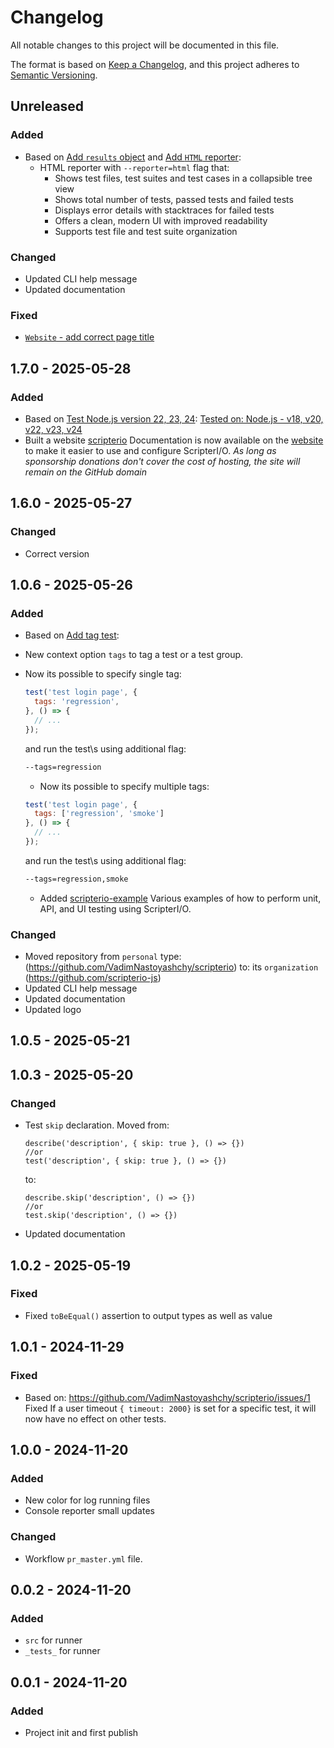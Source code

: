 # Changelog

All notable changes to this project will be documented in this file.

The format is based on [Keep a Changelog](https://keepachangelog.com/en/1.0.0/),
and this project adheres to [Semantic Versioning](https://semver.org/spec/v2.0.0.html).

## Unreleased
### Added
- Based on [Add `results` object](https://github.com/scripterio-js/scripterio/issues/27) and [Add `HTML` reporter](https://github.com/scripterio-js/scripterio/issues/17):
  - HTML reporter with `--reporter=html` flag that:
    - Shows test files, test suites and test cases in a collapsible tree view
    - Shows total number of tests, passed tests and failed tests
    - Displays error details with stacktraces for failed tests
    - Offers a clean, modern UI with improved readability
    - Supports test file and test suite organization

### Changed
- Updated CLI help message
- Updated documentation

### Fixed
- [`Website` - add correct page title](https://github.com/scripterio-js/scripterio/issues/37)

## 1.7.0 - 2025-05-28
### Added
- Based on [Test Node.js version 22, 23, 24](https://github.com/scripterio-js/scripterio/issues/23):
  [Tested on: Node.js - v18, v20, v22, v23, v24](https://github.com/scripterio-js/scripterio/issues/23#issuecomment-2912376442)
- Built a website [scripterio](https://scripterio-js.github.io/scripterio/)
  Documentation is now available on the [website](https://scripterio-js.github.io/scripterio/) to make it easier to use and configure ScripterI/O.
  *As long as sponsorship donations don't cover the cost of hosting, the site will remain on the GitHub domain*

## 1.6.0 - 2025-05-27
### Changed
- Correct version

## 1.0.6 - 2025-05-26
### Added
- Based on [Add tag test](https://github.com/scripterio-js/scripterio/issues/15):
- New context option `tags` to tag a test or a test group.
- Now its possible to specify single tag:
  
  ```js
  test('test login page', {
    tags: 'regression',
  }, () => {
    // ...
  });
  ```
  and run the test\s using additional flag:
  ```bash
  --tags=regression
  ```
  
   -  Now its possible to specify multiple tags:
  ```js
  test('test login page', {
    tags: ['regression', 'smoke']
  }, () => {
    // ...
  });
  ```
  and run the test\s using additional flag:
  
  ```bash
  --tags=regression,smoke
  ```
  
  - Added [scripterio-example](https://github.com/scripterio-js/scripterio-example)
    Various examples of how to perform unit, API, and UI testing using ScripterI/O.

### Changed
- Moved repository from `personal` type: (https://github.com/VadimNastoyashchy/scripterio)
  to: its `organization` (https://github.com/scripterio-js)
- Updated CLI help message
- Updated documentation
- Updated logo

## 1.0.5 - 2025-05-21

## 1.0.3 - 2025-05-20
### Changed
- Test `skip` declaration. Moved from:
  ```
  describe('description', { skip: true }, () => {})
  //or
  test('description', { skip: true }, () => {})
  ```
  to:
  ```
  describe.skip('description', () => {})
  //or
  test.skip('description', () => {})
  ```
- Updated documentation

## 1.0.2 - 2025-05-19
### Fixed
- Fixed `toBeEqual()` assertion to output types as well as value

## 1.0.1 - 2024-11-29
### Fixed
- Based on: https://github.com/VadimNastoyashchy/scripterio/issues/1
  Fixed If a user timeout `{ timeout: 2000}` is set for a specific test, it will now have no effect on other tests.

## 1.0.0 - 2024-11-20
### Added
- New color for log running files
- Console reporter small updates

### Changed
- Workflow `pr_master.yml` file.

## 0.0.2 - 2024-11-20
### Added
- `src` for runner
- `_tests_` for runner

## 0.0.1 - 2024-11-20
### Added
- Project init and first publish
